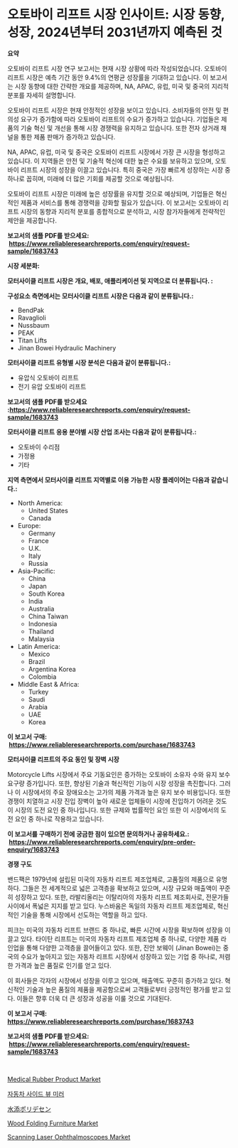 <p><h1>오토바이 리프트 시장 인사이트: 시장 동향, 성장, 2024년부터 2031년까지 예측된 것</h1></p><p><strong>요약</strong></p>
<p><p>오토바이 리프트 시장 연구 보고서는 현재 시장 상황에 따라 작성되었습니다. 오토바이 리프트 시장은 예측 기간 동안 9.4%의 연평균 성장률을 기대하고 있습니다. 이 보고서는 시장 동향에 대한 간략한 개요를 제공하며, NA, APAC, 유럽, 미국 및 중국의 지리적 분포를 자세히 설명합니다.</p><p>오토바이 리프트 시장은 현재 안정적인 성장을 보이고 있습니다. 소비자들의 안전 및 편의성 요구가 증가함에 따라 오토바이 리프트의 수요가 증가하고 있습니다. 기업들은 제품의 기술 혁신 및 개선을 통해 시장 경쟁력을 유지하고 있습니다. 또한 전자 상거래 채널을 통한 제품 판매가 증가하고 있습니다.</p><p>NA, APAC, 유럽, 미국 및 중국은 오토바이 리프트 시장에서 가장 큰 시장을 형성하고 있습니다. 이 지역들은 안전 및 기술적 혁신에 대한 높은 수요를 보유하고 있으며, 오토바이 리프트 시장의 성장을 이끌고 있습니다. 특히 중국은 가장 빠르게 성장하는 시장 중 하나로 꼽히며, 미래에 더 많은 기회를 제공할 것으로 예상됩니다.</p><p>오토바이 리프트 시장은 미래에 높은 성장률을 유지할 것으로 예상되며, 기업들은 혁신적인 제품과 서비스를 통해 경쟁력을 강화할 필요가 있습니다. 이 보고서는 오토바이 리프트 시장의 동향과 지리적 분포를 종합적으로 분석하고, 시장 참가자들에게 전략적인 제안을 제공합니다.</p></p>
<p><strong>보고서의 샘플 PDF를 받으세요: &nbsp;<a href="https://www.reliableresearchreports.com/enquiry/request-sample/1683743">https://www.reliableresearchreports.com/enquiry/request-sample/1683743</a></strong></p>
<p><strong>시장 세분화:</strong></p>
<p><strong> 모터사이클 리프트 시장은 개요, 배포, 애플리케이션 및 지역으로 더 분류됩니다. :</strong></p>
<p><strong>구성요소 측면에서는 모터사이클 리프트 시장은 다음과 같이 분류됩니다.:</strong></p>
<p><ul><li>BendPak</li><li>Ravaglioli</li><li>Nussbaum</li><li>PEAK</li><li>Titan Lifts</li><li>Jinan Bowei Hydraulic Machinery</li></ul></p>
<p><strong> 모터사이클 리프트 유형별 시장 분석은 다음과 같이 분류됩니다.:</strong></p>
<p><ul><li>유압식 오토바이 리프트</li><li>전기 유압 오토바이 리프트</li></ul></p>
<p><strong>보고서의 샘플 PDF를 받으세요 :<a href="https://www.reliableresearchreports.com/enquiry/request-sample/1683743">https://www.reliableresearchreports.com/enquiry/request-sample/1683743</a></strong></p>
<p><strong> 모터사이클 리프트 응용 분야별 시장 산업 조사는 다음과 같이 분류됩니다.:</strong></p>
<p><ul><li>오토바이 수리점</li><li>가정용</li><li>기타</li></ul></p>
<p><strong>지역 측면에서 모터사이클 리프트 지역별로 이용 가능한 시장 플레이어는 다음과 같습니다.:</strong></p>
<p><ul>
    <li>
        North America:
        <ul>
            <li>United States</li>
            <li>Canada</li>
        </ul>
    </li>
    <li>
        Europe:
        <ul>
            <li>Germany</li>
            <li>France</li>
            <li>U.K.</li>
            <li>Italy</li>
            <li>Russia</li>
        </ul>
    </li>
    <li>
        Asia-Pacific:
        <ul>
            <li>China</li>
            <li>Japan</li>
            <li>South Korea</li>
            <li>India</li>
            <li>Australia</li>
            <li>China Taiwan</li>
            <li>Indonesia</li>
            <li>Thailand</li>
            <li>Malaysia</li>
        </ul>
    </li>
    <li>
        Latin America:
        <ul>
            <li>Mexico</li>
            <li>Brazil</li>
            <li>Argentina Korea</li>
            <li>Colombia</li>
        </ul>
    </li>
    <li>
        Middle East & Africa:
        <ul>
            <li>Turkey</li>
            <li>Saudi</li>
            <li>Arabia</li>
            <li>UAE</li>
            <li>Korea</li>
        </ul>
    </li>
    </ul></p>
<p><strong>이 보고서 구매: &nbsp;<a href="https://www.reliableresearchreports.com/purchase/1683743">https://www.reliableresearchreports.com/purchase/1683743</a></strong></p>
<p><strong>모터사이클 리프트의 주요 동인 및 장벽 시장</strong></p>
<p><p>Motorcycle Lifts 시장에서 주요 기동요인은 증가하는 오토바이 소유자 수와 유지 보수 요구량 증가입니다. 또한, 향상된 기술과 혁신적인 기능이 시장 성장을 촉진합니다. 그러나 이 시장에서의 주요 장애요소는 고가의 제품 가격과 높은 유지 보수 비용입니다. 또한 경쟁이 치열하고 시장 진입 장벽이 높아 새로운 업체들이 시장에 진입하기 어려운 것도 이 시장의 도전 요인 중 하나입니다. 또한 규제와 법률적인 요인 또한 이 시장에서의 도전 요인 중 하나로 작용하고 있습니다.</p></p>
<p><strong>이 보고서를 구매하기 전에 궁금한 점이 있으면 문의하거나 공유하세요.: &nbsp;<a href="https://www.reliableresearchreports.com/enquiry/pre-order-enquiry/1683743">https://www.reliableresearchreports.com/enquiry/pre-order-enquiry/1683743</a></strong></p>
<p><strong>경쟁 구도</strong></p>
<p><p>밴드팩은 1979년에 설립된 미국의 자동차 리프트 제조업체로, 고품질의 제품으로 유명하다. 그들은 전 세계적으로 넓은 고객층을 확보하고 있으며, 시장 규모와 매출액이 꾸준히 성장하고 있다. 또한, 라발리올리는 이탈리아의 자동차 리프트 제조회사로, 전문가들 사이에서 폭넓은 지지를 받고 있다. 누스바움은 독일의 자동차 리프트 제조업체로, 혁신적인 기술을 통해 시장에서 선도하는 역할을 하고 있다.</p><p>피크는 미국의 자동차 리프트 브랜드 중 하나로, 빠른 시간에 시장을 확보하며 성장을 이끌고 있다. 타이탄 리프트는 미국의 자동차 리프트 제조업체 중 하나로, 다양한 제품 라인업을 통해 다양한 고객층을 끌어들이고 있다. 또한, 진안 보웨이 (Jinan Bowei)는 중국의 수요가 높아지고 있는 자동차 리프트 시장에서 성장하고 있는 기업 중 하나로, 저렴한 가격과 높은 품질로 인기를 얻고 있다.</p><p>이 회사들은 각자의 시장에서 성장을 이루고 있으며, 매출액도 꾸준히 증가하고 있다. 혁신적인 기술과 높은 품질의 제품을 제공함으로써 고객들로부터 긍정적인 평가를 받고 있다. 이들은 향후 더욱 더 큰 성장과 성공을 이룰 것으로 기대된다.</p></p>
<p><strong>이 보고서 구매: &nbsp; <a href="https://www.reliableresearchreports.com/purchase/1683743">https://www.reliableresearchreports.com/purchase/1683743</a></strong></p>
<p><strong>보고서의 샘플 PDF를 받으세요: &nbsp;<a href="https://www.reliableresearchreports.com/enquiry/request-sample/1683743">https://www.reliableresearchreports.com/enquiry/request-sample/1683743</a></strong><strong></strong></p>
<p>&nbsp;</p>
<p><p><a href="https://issuu.com/reportprime-2/docs/medical-rubber-product-market-size-2030.pptx">Medical Rubber Product Market</a></p><p><a href="https://github.com/sougarounis/Market-Research-Report-List-3/blob/main/42870743337.md">자동차 사이드 뷰 미러</a></p><p><a href="https://medium.com/@novastamm2023/%E6%B0%B4%E7%B4%A0%E5%8C%96%E3%83%9D%E3%83%AA%E3%83%87%E3%82%BB%E3%83%B3%E5%B8%82%E5%A0%B4%E3%81%AE%E3%83%88%E3%83%AC%E3%83%B3%E3%83%89%E3%81%A8%E5%B8%82%E5%A0%B4%E5%88%86%E6%9E%90%E3%81%AF-2024%E5%B9%B4%E3%81%8B%E3%82%892031%E5%B9%B4%E3%81%BE%E3%81%A7%E3%81%AE%E4%BA%88%E6%B8%AC%E3%81%95%E3%82%8C%E3%81%A6%E3%81%84%E3%81%BE%E3%81%99-9b4904712198">水添ポリデセン</a></p><p><a href="https://github.com/gdfhhhj/Market-Research-Report-List-3/blob/main/wood-folding-furniture-market.md">Wood Folding Furniture Market</a></p><p><a href="https://issuu.com/reportprime-2/docs/scanning-laser-ophthalmoscopes-market-size-2030.pp">Scanning Laser Ophthalmoscopes Market</a></p></p>